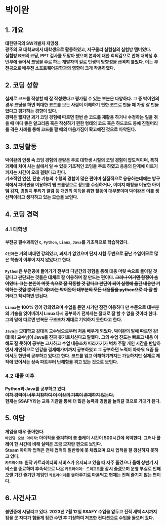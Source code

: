 # 박이완
## 1. 개요
#### 대한민국의 SW개발자 지망생. <br> 광주의 모 대학교에서 대학생으로 활동하였고, 지구물리 실험실의 실험방 멤버였다. <br> 실험방 B조의 코딩, PPT 검사를 도맡아 했으며 본과에 대한 회의감으로 인해 대학생 후반부에 들어서 코딩을 주로 하는 개발자의 길로 인생의 방향성을 급격히 틀었다. 이는 부전공으로 배우전 소프트웨어공학과의 영향이 크게 작용하였다.
## 2. 코딩 성향
#### 실제로 코드를 작성할 때 잘 작성했다고 평가될 수 있는 부분은 다양하다. 그 중 박이완의 경우 코딩을 하면 최대한 코드를 보는 사람이 이해하기 편한 코드로 만들 때 가장 잘 만들었다고 평가하는 경향이 있다.<br> 경력은 짧지만 과거 코딩 경험에 따르면 한번 쓴 코드를 재활용 하거나 수정하는 일을 겪을 때 마다 좋은 알고리즘 혹은 작성하기 편한 형태의 코드 혹은 하드코드 등에 진절머리를 겪은 사례를 통해 코드를 짤 때의 마음가짐이 확고해진 것으로 파악된다.
## 3. 코딩활동
#### 박이완의 인생 속 코딩 경험의 분량은 주로 대학생 시절의 코딩 경험이 압도적이며, 특히 과제에 치여 사는 삶에서 알 수 있듯 기초적인 코딩을 주로 하였고 응용의 단계에 이르기 까지는 시간이 오래 걸렸다고 한다. <br> 기초적인 연산, 단순 기능의 수행의 경험이 많은 편이며 실질적으로 응용하는데에는 방구석에서 파이썬을 이용하여 웹 크롤링으로 정보를 수집하거나, 이미지 매칭을 이용한 아이템 감지, 경험치 뿌리기 알림 등 개인의 이득을 위한 활동이 대부분이며 박이완은 이를 생산적이라고 생각하고 있는 모습을 보인다.
## 4. 코딩 경력
### 4.1 대학생
#### 부전공 필수과목인 `C`, `Python`, `Linux`, `Java`를 기초적으로 학습하였다. <br> <br> `C언어`는 거의 비대면 강의였고, 과제가 없었으며 단지 시험 두번으로 끝난 수업이므로 많은 학습이 이루어 지지 않았다고 한다. <br><br> `Python`은 부전공에 들어가기 전부터 다년간의 경험을 통해 대충 머릿 속으로 돌아갈 것 같다고 판단되는 것들은 대체로 잘 이용하며 잘 만드는 편이다. ~~그러나 여기엔 함정이 숨어있다. 그는 본인이 머릿 속으로 잘 작동할 것 같다고 판단이 되어 실행에 옮긴 내용만 기억하는 것일 뿐이므로 제3자는 박이완이 대부분의 모든 내용들을 python으로 다 잘 할거라고 착각하면 안된다.~~ <br><br> `Linux`는 100% 영어 강의였으며 수업을 듣던 시기만 잠깐 이용하다 만 수준으로 대부분의 기술을 잊어버려서 Linux다시 공부하기 전까지는 절대로 잘 할 수 없을 것이라 한다. 그의 말에 따르면 반복문 구조조차 제대로 기억하지 못한다고 한다. <br><br>`Java`는 모대학교 강대욱 교수님으로부터 처음 배우게 되었다. 박이완의 말에 따르면 강!대!욱! 교수님이 Java를 진짜 못가르치신다고 말했다. 그의 수업 진도는 빠르고 내용 이해도 잘 못하여 공부는 고사하고 수업 내용조차 따라가기가 벅차 주말 개인 시간을 반납하면서 개인적으로 인강을 결제해가며까지 공부하였고 그 공부하던 노력이 아까워 요즘 들어서도 한번씩 공부하고 있다고 한다. 코드를 읽고 이해하기까지는 가능하지만 실제로 제작에 있어서는 상속 파트부터 난해함을 겪고 있는 것으로 보인다.
### 4.2 대졸 이후
#### Python과 Java를 공부하고 있다. <br> ~~이하 경력이 너무 처참하여 더 이상의 기록이 존재하지 않는다.~~ <br> 현재는 SSAFY라는 교육 기관을 통해 더 많은 능력과 경험을 늘려갈 것으로 기대가 된다.
## 5. 여담
#### 게임을 매우 좋아한다.<br> `바인딩 오브 아이작`: 아이작을 즐겨하며 총 플레이 시간이 500시간에 육박한다. 그러나 플레이 한 시간에 비해 실력은 조금 모자란 편으로 보인다.<br> Steam 아이작 업적은 전체 업적의 절반밖에 못 채웠으며 요새 업적을 잘 갱신하지 못하고 있다. <br>`카트라이더`: 원작 카트라이더의 서비스가 유지되고 있을 때 자주 즐겼으나 올해 상반기 서비스를 종료하며 후속작으로 나온 `카트라이더: 드리프트`를 잠시 즐겼으며 운영 부실로 인해 오랜 기간 즐기던 게임인 `카트라이더`를 놓아주기로 마음먹고 현재는 전혀 즐기지 않는 편이다.
## 6. 사건사고
#### 불면증에 시달리고 있다. 2023년 7월 12일 SSAFY 수업을 앞두고 진적 새벽 4시까지 잠을 못 자다가 힘들게 잠깐 수면 후 기상하여 저조한 컨디션으로 수업을 들으러 갔다.